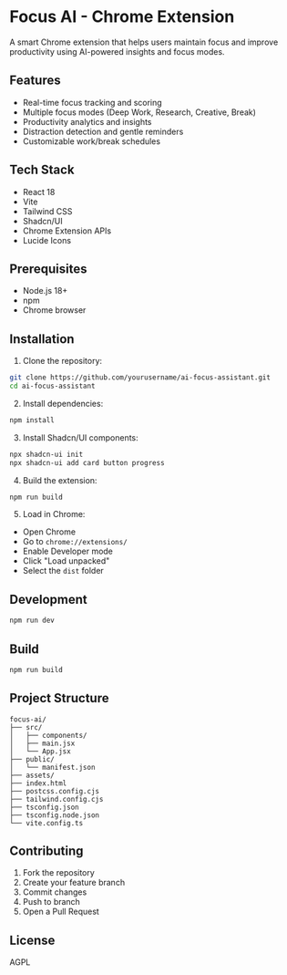 # Focus AI - Chrome Extension

A smart Chrome extension that helps users maintain focus and improve productivity using AI-powered insights and focus modes.

## Features

- Real-time focus tracking and scoring
- Multiple focus modes (Deep Work, Research, Creative, Break)
- Productivity analytics and insights
- Distraction detection and gentle reminders
- Customizable work/break schedules

## Tech Stack

- React 18
- Vite
- Tailwind CSS
- Shadcn/UI
- Chrome Extension APIs
- Lucide Icons

## Prerequisites

- Node.js 18+
- npm
- Chrome browser

## Installation

1. Clone the repository:

```bash
git clone https://github.com/yourusername/ai-focus-assistant.git
cd ai-focus-assistant
```

2. Install dependencies:

```bash
npm install
```

3. Install Shadcn/UI components:

```bash
npx shadcn-ui init
npx shadcn-ui add card button progress
```

4. Build the extension:

```bash
npm run build
```

5. Load in Chrome:

- Open Chrome
- Go to `chrome://extensions/`
- Enable Developer mode
- Click "Load unpacked"
- Select the `dist` folder

## Development

```bash
npm run dev
```

## Build

```bash
npm run build
```

## Project Structure

```
focus-ai/
├── src/
│   ├── components/
│   ├── main.jsx
│   └── App.jsx
├── public/
│   └── manifest.json
├── assets/
├── index.html
├── postcss.config.cjs
├── tailwind.config.cjs
├── tsconfig.json
├── tsconfig.node.json
└── vite.config.ts
```

## Contributing

1. Fork the repository
2. Create your feature branch
3. Commit changes
4. Push to branch
5. Open a Pull Request

## License

AGPL
